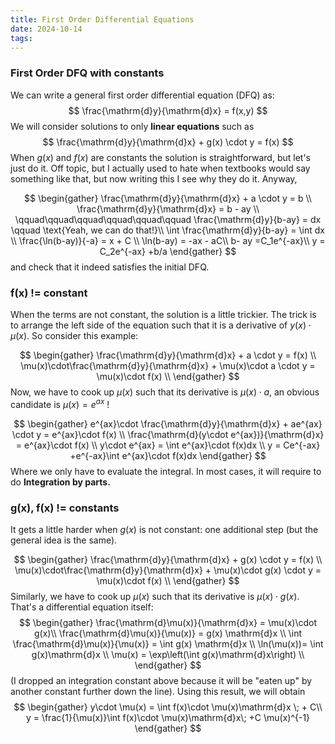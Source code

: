 ```yaml
---
title: First Order Differential Equations
date: 2024-10-14
tags:
---
```


### First Order DFQ with constants 
We can write a general first order differential equation (DFQ) as:
$$
\frac{\mathrm{d}y}{\mathrm{d}x} = f(x,y)
$$
We will consider solutions to only **linear equations** such as
$$
\frac{\mathrm{d}y}{\mathrm{d}x} + g(x) \cdot y = f(x)
$$
When $g(x)$ and $f(x)$ are constants the solution is straightforward, but let's just do it. Off topic, but I actually used to hate when textbooks would say something like that, but now writing this I see why they do it. Anyway, 

$$
\begin{gather}
\frac{\mathrm{d}y}{\mathrm{d}x} + a \cdot y = b \\
\frac{\mathrm{d}y}{\mathrm{d}x} = b - ay \\
\qquad\qquad\qquad\qquad\qquad\qquad \frac{\mathrm{d}y}{b-ay} = dx \qquad \text{Yeah, we can do that!}\\
\int \frac{\mathrm{d}y}{b-ay} = \int dx \\
\frac{\ln(b-ay)}{-a} = x + C \\
\ln(b-ay) = -ax - aC\\
b- ay =C_1e^{-ax}\\
y = C_2e^{-ax} +b/a
\end{gather}
$$
and check that it indeed satisfies the initial DFQ. 

### f(x) != constant 
When the terms are not constant, the solution is a little trickier. The trick is to arrange the left side of the equation such that it is a derivative of $y(x)\cdot \mu(x)$. So consider this example:

$$
\begin{gather}
\frac{\mathrm{d}y}{\mathrm{d}x} + a \cdot y = f(x) \\
\mu(x)\cdot\frac{\mathrm{d}y}{\mathrm{d}x} + \mu(x)\cdot a \cdot y = \mu(x)\cdot f(x) \\
\end{gather}
$$
Now, we have to cook up $\mu(x)$ such that its derivative is $\mu(x)\cdot a$, an obvious candidate is $\mu(x)= e^{ax}$ !

$$
\begin{gather}
e^{ax}\cdot \frac{\mathrm{d}y}{\mathrm{d}x} + ae^{ax} \cdot y = e^{ax}\cdot f(x) \\
\frac{\mathrm{d}(y\cdot e^{ax})}{\mathrm{d}x} = e^{ax}\cdot f(x) \\
y\cdot e^{ax} = \int  e^{ax}\cdot f(x)dx \\
y = Ce^{-ax} +e^{-ax}\int  e^{ax}\cdot f(x)dx
\end{gather}
$$
Where we only have to evaluate the integral. In most cases, it will require to do **Integration by parts.**

### g(x), f(x) != constants
It gets a little harder when $g(x)$ is not constant: one additional step (but the general idea is the same). 

$$
\begin{gather}
\frac{\mathrm{d}y}{\mathrm{d}x} + g(x) \cdot y = f(x) \\
\mu(x)\cdot\frac{\mathrm{d}y}{\mathrm{d}x} + \mu(x)\cdot g(x) \cdot y = \mu(x)\cdot f(x) \\
\end{gather}
$$
Similarly, we have to cook up $\mu(x)$ such that its derivative is $\mu(x)\cdot g(x)$. That's a differential equation itself:
$$
\begin{gather}
\frac{\mathrm{d}\mu(x)}{\mathrm{d}x} = \mu(x)\cdot g(x)\\
\frac{\mathrm{d}\mu(x)}{\mu(x)} = g(x) \mathrm{d}x \\
\int \frac{\mathrm{d}\mu(x)}{\mu(x)} = \int g(x) \mathrm{d}x \\
\ln(\mu(x))= \int g(x)\mathrm{d}x \\
\mu(x) = \exp\left(\int g(x)\mathrm{d}x\right) \\
\end{gather}
$$
(I dropped an integration constant above because it will be "eaten up" by another constant further down the line). Using this result, we will obtain
$$
\begin{gather}
y\cdot \mu(x) = \int f(x)\cdot \mu(x)\mathrm{d}x \; + C\\
y = \frac{1}{\mu(x)}\int f(x)\cdot \mu(x)\mathrm{d}x\; +C \mu(x)^{-1}
\end{gather}
$$

